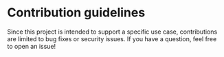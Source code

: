 # Contribution guidelines

Since this project is intended to support a specific use case, contributions are limited to bug fixes or security issues. 
If you have a question, feel free to open an issue!
